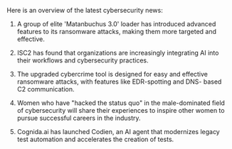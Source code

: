 Here is an overview of the latest cybersecurity news:

1. A group of elite 'Matanbuchus 3.0' loader has introduced advanced features to its ransomware attacks, making them more targeted and effective.

2. ISC2 has found that organizations are increasingly integrating AI into their workflows and cybersecurity practices.

3. The upgraded cybercrime tool is designed for easy and effective ransomware attacks, with features like EDR-spotting and DNS- based C2 communication.

4. Women who have "hacked the status quo" in the male-dominated field of cybersecurity will share their experiences to inspire other women to pursue successful careers in the industry.

5. Cognida.ai has launched Codien, an AI agent that modernizes legacy test automation and accelerates the creation of tests.
